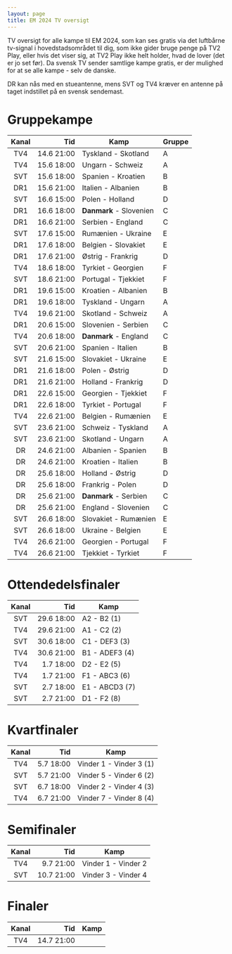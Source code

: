 ```yaml
---
layout: page
title: EM 2024 TV oversigt
---
```


TV oversigt for alle kampe til EM 2024, som kan ses gratis via det luftbårne tv-signal i hovedstadsområdet til dig, som ikke gider bruge penge på TV2 Play, eller hvis det viser sig, at TV2 Play ikke helt holder, hvad de lover (det er jo set før). Da svensk TV sender samtlige kampe gratis, er der mulighed for at se alle kampe - selv de danske.

DR kan nås med en stueantenne, mens SVT og TV4 kræver en antenne på taget indstillet på en svensk sendemast.

# Gruppekampe

| Kanal | Tid         | Kamp                     | Gruppe |
|:-----:|-----------:|---------------------------|--------|
| TV4   | 14.6 21:00 | Tyskland - Skotland       | A
| TV4   | 15.6 18:00 | Ungarn - Schweiz          | A
| SVT   | 15.6 18:00 | Spanien - Kroatien        | B
| DR1   | 15.6 21:00 | Italien - Albanien        | B
| SVT   | 16.6 15:00 | Polen - Holland           | D
| DR1   | 16.6 18:00 | **Danmark** - Slovenien   | C
| DR1   | 16.6 21:00 | Serbien - England         | C
| SVT   | 17.6 15:00 | Rumænien - Ukraine        | E
| DR1   | 17.6 18:00 | Belgien - Slovakiet       | E
| DR1   | 17.6 21:00 | Østrig - Frankrig         | D
| TV4   | 18.6 18:00 | Tyrkiet - Georgien        | F
| SVT   | 18.6 21:00 | Portugal - Tjekkiet       | F
| DR1   | 19.6 15:00 | Kroatien - Albanien       | B
| DR1   | 19.6 18:00 | Tyskland - Ungarn         | A
| TV4   | 19.6 21:00 | Skotland - Schweiz        | A
| DR1   | 20.6 15:00 | Slovenien - Serbien       | C
| TV4   | 20.6 18:00 | **Danmark** - England     | C
| SVT   | 20.6 21:00 | Spanien - Italien         | B
| SVT   | 21.6 15:00 | Slovakiet - Ukraine       | E
| DR1   | 21.6 18:00 | Polen - Østrig            | D
| DR1   | 21.6 21:00 | Holland - Frankrig        | D
| DR1   | 22.6 15:00 | Georgien - Tjekkiet       | F
| DR1   | 22.6 18:00 | Tyrkiet - Portugal        | F
| TV4   | 22.6 21:00 | Belgien - Rumænien        | E
| SVT   | 23.6 21:00 | Schweiz - Tyskland        | A
| SVT   | 23.6 21:00 | Skotland - Ungarn         | A
| DR    | 24.6 21:00 | Albanien - Spanien        | B
| DR    | 24.6 21:00 | Kroatien - Italien        | B
| DR    | 25.6 18:00 | Holland - Østrig          | D
| DR    | 25.6 18:00 | Frankrig - Polen          | D
| DR    | 25.6 21:00 | **Danmark** - Serbien     | C
| DR    | 25.6 21:00 | England - Slovenien       | C
| SVT   | 26.6 18:00 | Slovakiet - Rumænien      | E
| SVT   | 26.6 18:00 | Ukraine - Belgien         | E
| TV4   | 26.6 21:00 | Georgien - Portugal       | F
| TV4   | 26.6 21:00 | Tjekkiet - Tyrkiet        | F

# Ottendedelsfinaler

| Kanal | Tid        | Kamp                       |
|:-----:|-----------:|----------------------------|
| SVT   | 29.6 18:00 | A2 - B2 (1)
| TV4   | 29.6 21:00 | A1 - C2 (2)
| SVT   | 30.6 18:00 | C1 - DEF3 (3)
| TV4   | 30.6 21:00 | B1 - ADEF3 (4)
| TV4   |  1.7 18:00 | D2 - E2 (5)
| TV4   |  1.7 21:00 | F1 - ABC3 (6)
| SVT   |  2.7 18:00 | E1 - ABCD3 (7)
| SVT   |  2.7 21:00 | D1 - F2 (8)

# Kvartfinaler

| Kanal | Tid        | Kamp                     |
|:-----:|-----------:|--------------------------|
| TV4   |  5.7 18:00 | Vinder 1 - Vinder 3 (1)
| SVT   |  5.7 21:00 | Vinder 5 - Vinder 6 (2)
| SVT   |  6.7 18:00 | Vinder 2 - Vinder 4 (3)
| TV4   |  6.7 21:00 | Vinder 7 - Vinder 8 (4)

# Semifinaler

| Kanal | Tid         | Kamp                 |
|:-----:|------------:|----------------------|
| TV4   |  9.7  21:00 | Vinder 1 - Vinder 2
| SVT   | 10.7  21:00 | Vinder 3 - Vinder 4

# Finaler

| Kanal | Tid         | Kamp                 |
|:-----:|------------:|----------------------|
| TV4   | 14.7  21:00 | 
